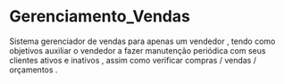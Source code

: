 # Gerenciamento_Vendas
Sistema gerenciador de vendas para apenas um vendedor , tendo como objetivos auxiliar o vendedor a fazer manutenção periódica com seus clientes ativos e inativos , assim como verificar compras / vendas / orçamentos .
